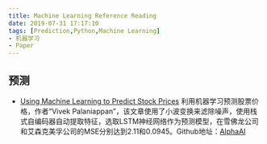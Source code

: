 ```yaml
---
title: Machine Learning Reference Reading
date: 2019-07-31 17:17:10
tags: [Prediction,Python,Machine Learning]
- 机器学习
- Paper
---
```


## 预测
* [Using Machine Learning to Predict Stock Prices](https://medium.com/analytics-vidhya/using-machine-learning-to-predict-stock-prices-c4d0b23b029a)
利用机器学习预测股票价格，作者“Vivek Palaniappan”，该文章使用了小波变换来滤除噪声，使用栈式自编码器自动提取特征，选取LSTM神经网络作为预测模型，在雪佛龙公司和艾森克美孚公司的MSE分别达到2.11和0.0945。Github地址：[AlphaAI](https://github.com/VivekPa/AIAlpha?source=post_page---------------------------)